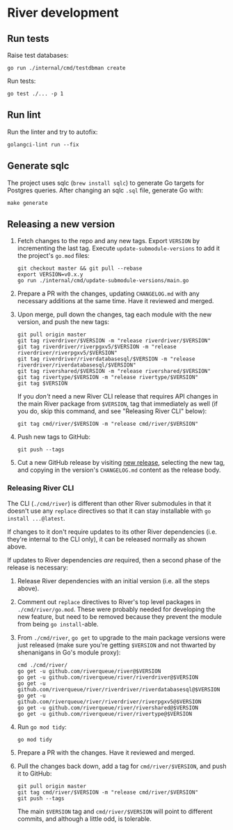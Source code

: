 # River development

## Run tests

Raise test databases:

    go run ./internal/cmd/testdbman create

Run tests:

    go test ./... -p 1

## Run lint

Run the linter and try to autofix:

    golangci-lint run --fix

## Generate sqlc

The project uses sqlc (`brew install sqlc`) to generate Go targets for Postgres
queries. After changing an sqlc `.sql` file, generate Go with:

    make generate

## Releasing a new version

1. Fetch changes to the repo and any new tags. Export `VERSION` by incrementing the last tag. Execute `update-submodule-versions` to add it the project's `go.mod` files:

    ```shell
    git checkout master && git pull --rebase
    export VERSION=v0.x.y
    go run ./internal/cmd/update-submodule-versions/main.go
    ```

2. Prepare a PR with the changes, updating `CHANGELOG.md` with any necessary additions at the same time. Have it reviewed and merged.

3. Upon merge, pull down the changes, tag each module with the new version, and push the new tags:


    ```shell
    git pull origin master
    git tag riverdriver/$VERSION -m "release riverdriver/$VERSION"
    git tag riverdriver/riverpgxv5/$VERSION -m "release riverdriver/riverpgxv5/$VERSION"
    git tag riverdriver/riverdatabasesql/$VERSION -m "release riverdriver/riverdatabasesql/$VERSION"
    git tag rivershared/$VERSION -m "release rivershared/$VERSION"
    git tag rivertype/$VERSION -m "release rivertype/$VERSION"
    git tag $VERSION
    ```

    If you _don't_ need a new River CLI release that requires API changes in the main River package from `$VERSION`, tag that immediately as well (if you do, skip this command, and see "Releasing River CLI" below):

    ```shell
    git tag cmd/river/$VERSION -m "release cmd/river/$VERSION"
    ```

4. Push new tags to GitHub:

    ```shell
    git push --tags
    ```

5. Cut a new GitHub release by visiting [new release](https://github.com/riverqueue/river/releases/new), selecting the new tag, and copying in the version's `CHANGELOG.md` content as the release body.

### Releasing River CLI

The CLI (`./cmd/river`) is different than other River submodules in that it doesn't use any `replace` directives so that it can stay installable with `go install ...@latest`.

If changes to it don't require updates to its other River dependencies (i.e. they're internal to the CLI only), it can be released normally as shown above.

If updates to River dependencies _are_ required, then a second phase of the release is necessary:

1. Release River dependencies with an initial version (i.e. all the steps above).

2. Comment out `replace` directives to River's top level packages in `./cmd/river/go.mod`. These were probably needed for developing the new feature, but need to be removed because they prevent the module from being `go install`-able.

3. From `./cmd/river`, `go get` to upgrade to the main package versions were just released (make sure you're getting `$VERSION` and not thwarted by shenanigans in Go's module proxy):

    ```shell
    cmd ./cmd/river/
    go get -u github.com/riverqueue/river@$VERSION
    go get -u github.com/riverqueue/river/riverdriver@$VERSION
    go get -u github.com/riverqueue/river/riverdriver/riverdatabasesql@$VERSION
    go get -u github.com/riverqueue/river/riverdriver/riverpgxv5@$VERSION
    go get -u github.com/riverqueue/river/rivershared@$VERSION
    go get -u github.com/riverqueue/river/rivertype@$VERSION
    ```

4. Run `go mod tidy`:

    ```shell
    go mod tidy
    ```

5. Prepare a PR with the changes. Have it reviewed and merged.

6. Pull the changes back down, add a tag for `cmd/river/$VERSION`, and push it to GitHub:

    ```shell
    git pull origin master
    git tag cmd/river/$VERSION -m "release cmd/river/$VERSION"
    git push --tags
    ```

    The main `$VERSION` tag and `cmd/river/$VERSION` will point to different commits, and although a little odd, is tolerable.
